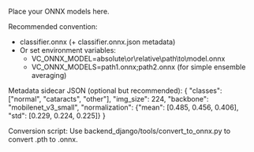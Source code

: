 Place your ONNX models here.

Recommended convention:
- classifier.onnx (+ classifier.onnx.json metadata)
- Or set environment variables:
  - VC_ONNX_MODEL=absolute\or\relative\path\to\model.onnx
  - VC_ONNX_MODELS=path1.onnx;path2.onnx (for simple ensemble averaging)

Metadata sidecar JSON (optional but recommended):
{
  "classes": ["normal", "cataracts", "other"],
  "img_size": 224,
  "backbone": "mobilenet_v3_small",
  "normalization": {"mean": [0.485, 0.456, 0.406], "std": [0.229, 0.224, 0.225]}
}

Conversion script:
Use backend_django/tools/convert_to_onnx.py to convert .pth to .onnx.
